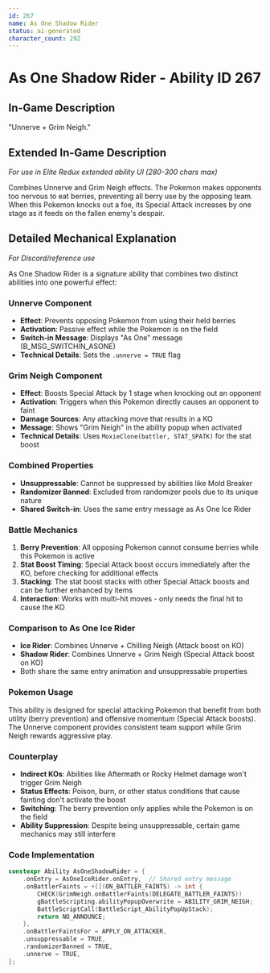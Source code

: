 ```yaml
---
id: 267
name: As One Shadow Rider
status: ai-generated
character_count: 292
---
```


# As One Shadow Rider - Ability ID 267

## In-Game Description
"Unnerve + Grim Neigh."

## Extended In-Game Description
*For use in Elite Redux extended ability UI (280-300 chars max)*

Combines Unnerve and Grim Neigh effects. The Pokemon makes opponents too nervous to eat berries, preventing all berry use by the opposing team. When this Pokemon knocks out a foe, its Special Attack increases by one stage as it feeds on the fallen enemy's despair.

## Detailed Mechanical Explanation
*For Discord/reference use*

As One Shadow Rider is a signature ability that combines two distinct abilities into one powerful effect:

### Unnerve Component
- **Effect**: Prevents opposing Pokemon from using their held berries
- **Activation**: Passive effect while the Pokemon is on the field
- **Switch-in Message**: Displays "As One" message (B_MSG_SWITCHIN_ASONE)
- **Technical Details**: Sets the `.unnerve = TRUE` flag

### Grim Neigh Component  
- **Effect**: Boosts Special Attack by 1 stage when knocking out an opponent
- **Activation**: Triggers when this Pokemon directly causes an opponent to faint
- **Damage Sources**: Any attacking move that results in a KO
- **Message**: Shows "Grim Neigh" in the ability popup when activated
- **Technical Details**: Uses `MoxieClone(battler, STAT_SPATK)` for the stat boost

### Combined Properties
- **Unsuppressable**: Cannot be suppressed by abilities like Mold Breaker
- **Randomizer Banned**: Excluded from randomizer pools due to its unique nature
- **Shared Switch-in**: Uses the same entry message as As One Ice Rider

### Battle Mechanics
1. **Berry Prevention**: All opposing Pokemon cannot consume berries while this Pokemon is active
2. **Stat Boost Timing**: Special Attack boost occurs immediately after the KO, before checking for additional effects
3. **Stacking**: The stat boost stacks with other Special Attack boosts and can be further enhanced by items
4. **Interaction**: Works with multi-hit moves - only needs the final hit to cause the KO

### Comparison to As One Ice Rider
- **Ice Rider**: Combines Unnerve + Chilling Neigh (Attack boost on KO)
- **Shadow Rider**: Combines Unnerve + Grim Neigh (Special Attack boost on KO)
- Both share the same entry animation and unsuppressable properties

### Pokemon Usage
This ability is designed for special attacking Pokemon that benefit from both utility (berry prevention) and offensive momentum (Special Attack boosts). The Unnerve component provides consistent team support while Grim Neigh rewards aggressive play.

### Counterplay
- **Indirect KOs**: Abilities like Aftermath or Rocky Helmet damage won't trigger Grim Neigh
- **Status Effects**: Poison, burn, or other status conditions that cause fainting don't activate the boost
- **Switching**: The berry prevention only applies while the Pokemon is on the field
- **Ability Suppression**: Despite being unsuppressable, certain game mechanics may still interfere

### Code Implementation
```cpp
constexpr Ability AsOneShadowRider = {
    .onEntry = AsOneIceRider.onEntry,  // Shared entry message
    .onBattlerFaints = +[](ON_BATTLER_FAINTS) -> int {
        CHECK(GrimNeigh.onBattlerFaints(DELEGATE_BATTLER_FAINTS))
        gBattleScripting.abilityPopupOverwrite = ABILITY_GRIM_NEIGH;
        BattleScriptCall(BattleScript_AbilityPopUpStack);
        return NO_ANNOUNCE;
    },
    .onBattlerFaintsFor = APPLY_ON_ATTACKER,
    .unsuppressable = TRUE,
    .randomizerBanned = TRUE,
    .unnerve = TRUE,
};
```